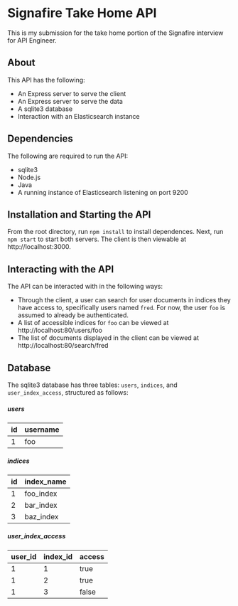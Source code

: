 # Signafire Take Home API

This is my submission for the take home portion of the Signafire interview for API Engineer.

## About

This API has the following:

- An Express server to serve the client
- An Express server to serve the data
- A sqlite3 database
- Interaction with an Elasticsearch instance

## Dependencies

The following are required to run the API:

- sqlite3
- Node.js
- Java
- A running instance of Elasticsearch listening on port 9200

## Installation and Starting the API

From the root directory, run `npm install` to install dependences. Next, run `npm start` to start both servers. The client is then viewable at http://localhost:3000.

## Interacting with the API

The API can be interacted with in the following ways:

- Through the client, a user can search for user documents in indices they have access to, specifically users named `fred`. For now, the user `foo` is assumed to already be authenticated.
- A list of accessible indices for `foo` can be viewed at http://localhost:80/users/foo
- The list of documents displayed in the client can be viewed at http://localhost:80/search/fred

## Database

The sqlite3 database has three tables: `users`, `indices`, and `user_index_access`, structured as follows:

##### users

| id  | username |
| --- | -------- |
| 1   | foo      |

##### indices

| id  | index_name |
| --- | ---------- |
| 1   | foo_index  |
| 2   | bar_index  |
| 3   | baz_index  |

##### user_index_access

| user_id | index_id | access |
| ------- | -------- | ------ |
| 1       | 1        | true   |
| 1       | 2        | true   |
| 1       | 3        | false  |
